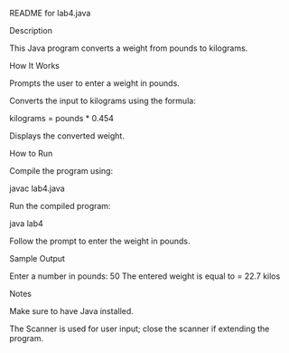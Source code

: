 README for lab4.java

Description

This Java program converts a weight from pounds to kilograms.

How It Works

Prompts the user to enter a weight in pounds.

Converts the input to kilograms using the formula:

kilograms = pounds * 0.454

Displays the converted weight.

How to Run

Compile the program using:

javac lab4.java

Run the compiled program:

java lab4

Follow the prompt to enter the weight in pounds.

Sample Output

Enter a number in pounds: 50
The entered weight is equal to = 22.7 kilos

Notes

Make sure to have Java installed.

The Scanner is used for user input; close the scanner if extending the program.
